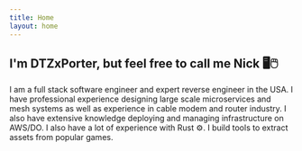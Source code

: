 ```yaml
---
title: Home
layout: home
---
```


## I'm DTZxPorter, but feel free to call me Nick 🖥️🖱️
I am a full stack software engineer and expert reverse engineer in the USA.
I have professional experience designing large scale microservices and mesh systems as well as experience in cable modem and router industry. I also have extensive knowledge deploying and managing infrastructure on AWS/DO. I also have a lot of experience with Rust ⚙️. I build tools to extract assets from popular games.